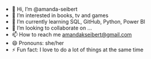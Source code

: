 - 👋 Hi, I’m @amanda-seibert
- 👀 I’m interested in books, tv and games
- 🌱 I’m currently learning SQL, GitHub, Python, Power BI
- 💞️ I’m looking to collaborate on ...
- 📫 How to reach me amandakseibert@gmail.com 
- 😄 Pronouns: she/her
- ⚡ Fun fact: I love to do a lot of things at the same time

<!---
amanda-seibert/amanda-seibert is a ✨ special ✨ repository because its `README.md` (this file) appears on your GitHub profile.
You can click the Preview link to take a look at your changes.
--->
